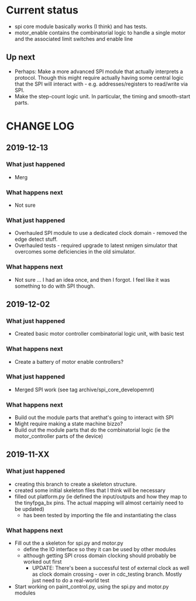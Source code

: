 # Current status
- spi core module basically works (I think) and has tests.
- motor_enable contains the combinatorial logic to handle a single motor and
the associated limit switches and enable line

## Up next
- Perhaps: Make a more advanced SPI module that actually interprets a protocol.
Though this might require actually having some central logic that the SPI will
interact with - e.g. addresses/registers to read/write via SPI.
- Make the step-count logic unit. In particular, the timing and smooth-start
parts.

# CHANGE LOG

## 2019-12-13
### What just happened
- Merg

### What happens next
- Not sure

### What just happened
- Overhauled SPI module to use a dedicated clock domain - removed the edge
detect stuff.
- Overhauled tests - required upgrade to latest nmigen simulator that overcomes
some deficiencies in the old simulator.

### What happens next
- Not sure ... I had an idea once, and then I forgot. I feel like it was
something to do with SPI though.

## 2019-12-02
### What just happened
- Created basic motor controller combinatorial logic unit, with basic test

### What happens next
- Create a battery of motor enable controllers?

### What just happened
- Merged SPI work (see tag archive/spi_core_developemnt)

### What happens next
- Build out the module parts that arethat's going to interact with SPI
 - Might require making a state machine bizzo?
- Build out the module parts that do the combinatorial logic (ie the motor_controller
  parts of the device)

## 2019-11-XX
### What just happened
- creating this branch to create a skeleton structure.
- created some initial skeleton files that I think will be necessary
- filled out platform.py (ie defined the input/outputs and how they map to the
  tinyfpga_bx pins. The actual mapping will almost certainly need to be updated)
  - has been tested by importing the file and instantiating the class

### What happens next
- Fill out the a skeleton for spi.py and motor.py
  - define the IO interface so they it can be used by other modules
  - although getting SPI cross domain clocking should probably be worked out
    first
    - UPDATE: There's been a successful test of external clock as well as
    clock domain crossing - over in cdc_testing branch. Mostly just need to
    do a real-world test
- Start working on paint_control.py, using the spi.py and motor.py modules
